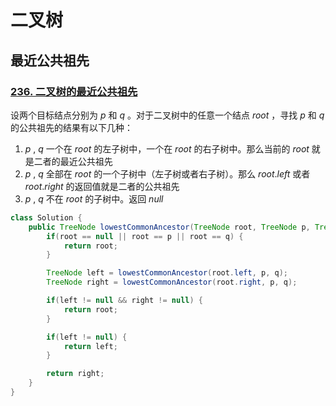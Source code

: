 # 二叉树

## 最近公共祖先

### [236. 二叉树的最近公共祖先](https://leetcode.cn/problems/lowest-common-ancestor-of-a-binary-tree/)

设两个目标结点分别为 $p$ 和 $q$ 。对于二叉树中的任意一个结点 $root$ ，寻找 $p$ 和 $q$ 的公共祖先的结果有以下几种：

1. $p$ , $q$ 一个在 $root$ 的左子树中，一个在 $root$ 的右子树中。那么当前的 $root$ 就是二者的最近公共祖先
2. $p$ , $q$ 全部在 $root$ 的一个子树中（左子树或者右子树）。那么 $root.left$ 或者 $root.right$ 的返回值就是二者的公共祖先
3. $p$ , $q$ 不在 $root$ 的子树中。返回 $null$

```java
class Solution {
    public TreeNode lowestCommonAncestor(TreeNode root, TreeNode p, TreeNode q) {
        if(root == null || root == p || root == q) {
            return root;
        }

        TreeNode left = lowestCommonAncestor(root.left, p, q);
        TreeNode right = lowestCommonAncestor(root.right, p, q);

        if(left != null && right != null) {
            return root;
        }

        if(left != null) {
            return left;
        }

        return right;
    }
}
```